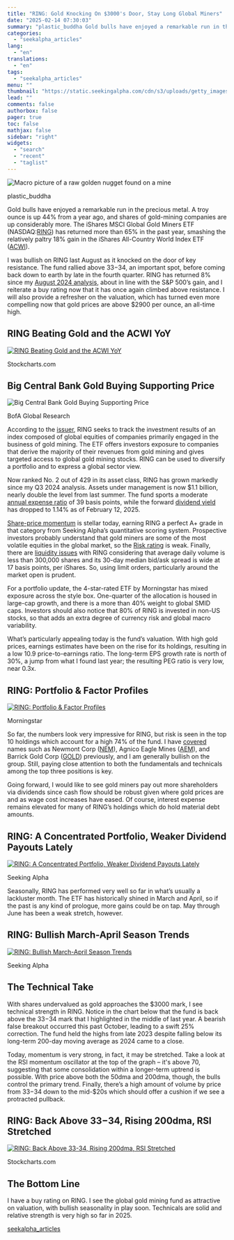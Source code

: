 ```yaml
---
title: "RING: Gold Knocking On $3000's Door, Stay Long Global Miners"
date: "2025-02-14 07:30:03"
summary: "plastic_buddha Gold bulls have enjoyed a remarkable run in the precious metal. A troy ounce is up 44% from a year ago, and shares of gold-mining companies are up considerably more. The iShares MSCI Global Gold Miners ETF (NASDAQ:RING) has returned more than 65% in the past year, smashing the..."
categories:
  - "seekalpha_articles"
lang:
  - "en"
translations:
  - "en"
tags:
  - "seekalpha_articles"
menu: ""
thumbnail: "https://static.seekingalpha.com/cdn/s3/uploads/getty_images/173870408/image_173870408.jpg"
lead: ""
comments: false
authorbox: false
pager: true
toc: false
mathjax: false
sidebar: "right"
widgets:
  - "search"
  - "recent"
  - "taglist"
---
```


![Macro picture of a raw golden nugget found on a mine](https://static.seekingalpha.com/cdn/s3/uploads/getty_images/173870408/image_173870408.jpg?io=getty-c-w750) 



plastic\_buddha





Gold bulls have enjoyed a remarkable run in the precious metal. A troy ounce is up 44% from a year ago, and shares of gold-mining companies are up considerably more. The iShares MSCI Global Gold Miners ETF (NASDAQ:[RING](https://seekingalpha.com/symbol/RING "iShares MSCI Global Gold Miners ETF")) has returned more than 65% in the past year, smashing the relatively paltry 18% gain in the iShares All-Country World Index ETF ([ACWI](https://seekingalpha.com/symbol/ACWI "iShares MSCI ACWI ETF")).

I was bullish on RING last August as it knocked on the door of key resistance. The fund rallied above $33-$34, an important spot, before coming back down to earth by late in the fourth quarter. RING has returned 8% since my [August 2024 analysis](https://seekingalpha.com/article/4717304-ring-gold-miners-outpacing-gold-still-a-low-valuation), about in line with the S&P 500’s gain, and I reiterate a buy rating now that it has once again climbed above resistance. I will also provide a refresher on the valuation, which has turned even more compelling now that gold prices are above $2900 per ounce, an all-time high.

RING Beating Gold and the ACWI YoY
----------------------------------

 [![RING Beating Gold and the ACWI YoY](https://static.seekingalpha.com/uploads/2025/2/13/36131525-17394585948135085.png)](https://static.seekingalpha.com/uploads/2025/2/13/36131525-17394585948135085_origin.png) 



Stockcharts.com





Big Central Bank Gold Buying Supporting Price
---------------------------------------------

 ![Big Central Bank Gold Buying Supporting Price](https://static.seekingalpha.com/uploads/2025/2/13/36131525-17394585952190783.png) 



BofA Global Research





According to the [issuer](https://www.ishares.com/us/products/239654/ishares-msci-global-gold-miners-etf), RING seeks to track the investment results of an index composed of global equities of companies primarily engaged in the business of gold mining. The ETF offers investors exposure to companies that derive the majority of their revenues from gold mining and gives targeted access to global gold mining stocks. RING can be used to diversify a portfolio and to express a global sector view.

Now ranked No. 2 out of 429 in its asset class, RING has grown markedly since my Q3 2024 analysis. Assets under management is now $1.1 billion, nearly double the level from last summer. The fund sports a moderate [annual expense ratio](https://seekingalpha.com/symbol/RING/expenses#source=first_level_url%3Asymbol%7Csection_asset%3AETFGrades%7Cbutton%3Aexpenses_category) of 39 basis points, while the forward [dividend yield](https://seekingalpha.com/symbol/RING/dividends/scorecard#source=first_level_url%3Asymbol%7Csection_asset%3AETFGrades%7Cbutton%3Adividends_category) has dropped to 1.14% as of February 12, 2025. 

[Share-price momentum](https://seekingalpha.com/symbol/RING/momentum/performance#source=first_level_url%3Asymbol%7Csection_asset%3AETFGrades%7Cbutton%3Aperformance_category) is stellar today, earning RING a perfect A+ grade in that category from Seeking Alpha’s quantitative scoring system. Prospective investors probably understand that gold miners are some of the most volatile equities in the global market, so the [Risk rating](https://seekingalpha.com/symbol/RING/risk#source=first_level_url%3Asymbol%7Csection_asset%3AETFGrades%7Cbutton%3Arisk_category) is weak. Finally, there are [liquidity issues](https://seekingalpha.com/symbol/RING/liquidity#source=first_level_url%3Asymbol%7Csection_asset%3AETFGrades%7Cbutton%3Aasset_flows_category) with RING considering that average daily volume is less than 300,000 shares and its 30-day median bid/ask spread is wide at 17 basis points, per iShares. So, using limit orders, particularly around the market open is prudent.

For a portfolio update, the 4-star-rated ETF by Morningstar has mixed exposure across the style box. One-quarter of the allocation is housed in large-cap growth, and there is a more than 40% weight to global SMID caps. Investors should also notice that 80% of RING is invested in non-US stocks, so that adds an extra degree of currency risk and global macro variability. 

What’s particularly appealing today is the fund’s valuation. With high gold prices, earnings estimates have been on the rise for its holdings, resulting in a low 10.9 price-to-earnings ratio. The long-term EPS growth rate is north of 30%, a jump from what I found last year; the resulting PEG ratio is very low, near 0.3x.

RING: Portfolio & Factor Profiles
---------------------------------

 [![RING: Portfolio & Factor Profiles](https://static.seekingalpha.com/uploads/2025/2/13/36131525-17394585974316711.png)](https://static.seekingalpha.com/uploads/2025/2/13/36131525-17394585974316711_origin.png) 



Morningstar





So far, the numbers look very impressive for RING, but risk is seen in the top 10 holdings which account for a high 74% of the fund. I have [covered](https://seekingalpha.com/article/4717228-newmont-stock-raising-price-target-gold-hits-record-highs) names such as Newmont Corp ([NEM](https://seekingalpha.com/symbol/NEM "Newmont Corporation")), Agnico Eagle Mines ([AEM](https://seekingalpha.com/symbol/AEM "Agnico Eagle Mines Limited")), and Barrick Gold Corp ([GOLD](https://seekingalpha.com/symbol/GOLD "Barrick Gold Corporation")) previously, and I am generally bullish on the group. Still, paying close attention to both the fundamentals and technicals among the top three positions is key. 

Going forward, I would like to see gold miners pay out more shareholders via dividends since cash flow should be robust given where gold prices are and as wage cost increases have eased. Of course, interest expense remains elevated for many of RING’s holdings which do hold material debt amounts.

RING: A Concentrated Portfolio, Weaker Dividend Payouts Lately
--------------------------------------------------------------

 [![RING: A Concentrated Portfolio, Weaker Dividend Payouts Lately](https://static.seekingalpha.com/uploads/2025/2/13/36131525-17394585949402945.png)](https://static.seekingalpha.com/uploads/2025/2/13/36131525-17394585949402945_origin.png) 



Seeking Alpha





Seasonally, RING has performed very well so far in what’s usually a lackluster month. The ETF has historically shined in March and April, so if the past is any kind of prologue, more gains could be on tap. May through June has been a weak stretch, however.

RING: Bullish March-April Season Trends
---------------------------------------

 [![RING: Bullish March-April Season Trends](https://static.seekingalpha.com/uploads/2025/2/13/36131525-1739458594857824.png)](https://static.seekingalpha.com/uploads/2025/2/13/36131525-1739458594857824_origin.png) 



Seeking Alpha





The Technical Take
------------------

With shares undervalued as gold approaches the $3000 mark, I see technical strength in RING. Notice in the chart below that the fund is back above the $33-$34 mark that I highlighted in the middle of last year. A bearish false breakout occurred this past October, leading to a swift 25% correction. The fund held the highs from late 2023 despite falling below its long-term 200-day moving average as 2024 came to a close.

Today, momentum is very strong, in fact, it may be stretched. Take a look at the RSI momentum oscillator at the top of the graph – it's above 70, suggesting that some consolidation within a longer-term uptrend is possible. With price above both the 50dma and 200dma, though, the bulls control the primary trend. Finally, there’s a high amount of volume by price from $33-$34 down to the mid-$20s which should offer a cushion if we see a protracted pullback.

RING: Back Above $33-$34, Rising 200dma, RSI Stretched
------------------------------------------------------

 [![RING: Back Above $33-$34, Rising 200dma, RSI Stretched](https://static.seekingalpha.com/uploads/2025/2/13/36131525-17394585949196832.png)](https://static.seekingalpha.com/uploads/2025/2/13/36131525-17394585949196832_origin.png) 



Stockcharts.com





The Bottom Line
---------------

I have a buy rating on RING. I see the global gold mining fund as attractive on valuation, with bullish seasonality in play soon. Technicals are solid and relative strength is very high so far in 2025.

[seekalpha_articles](https://seekingalpha.com/article/4758305-ring-gold-knocking-on-3000s-door-stay-long-global-miners)
